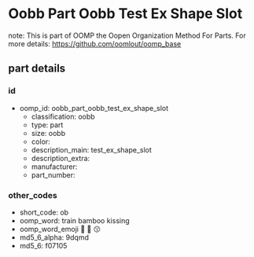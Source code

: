 # Oobb Part Oobb Test Ex Shape Slot  

note: This is part of OOMP the Oopen Organization Method For Parts. For more details: https://github.com/oomlout/oomp_base

##  part details





### id
* oomp_id: oobb_part_oobb_test_ex_shape_slot
  * classification: oobb
  * type: part
  * size: oobb
  * color: 
  * description_main: test_ex_shape_slot
  * description_extra: 
  * manufacturer: 
  * part_number: 

### other_codes
* short_code: ob
* oomp_word: train bamboo kissing
* oomp_word_emoji :train: :bamboo: :kissing:
* md5_6_alpha: 9dqmd
* md5_6: f07105
